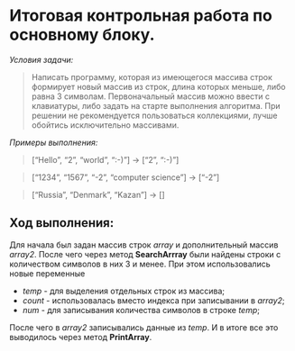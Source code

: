  # Итоговая контрольная работа по основному блоку.

 *Условия задачи:*

> Написать программу, которая из имеющегося массива строк формирует новый массив из строк, длина которых меньше, либо равна 3 символам. 
Первоначальный массив можно ввести с клавиатуры, либо задать на старте выполнения алгоритма. При решении не рекомендуется пользоваться коллекциями, 
лучше обойтись исключительно массивами.

*Примеры выполнения:*

>[“Hello”, “2”, “world”, “:-)”] → [“2”, “:-)”]

>[“1234”, “1567”, “-2”, “computer science”] → [“-2”]

>[“Russia”, “Denmark”, “Kazan”] → []

## Ход выполнения:

Для начала был задан массив строк *array* и дополнительный массив *array2*. После чего через метод **SearchArrray** были найдены строки с количеством символов в них 3 и менее. При этом использовались новые переменные 
- *temp* - для выделения отдельных строк из массива;
- *count* - использовалась вместо индекса при записывании в *array2*;
- *num* - для записывания количества символов в строке *temp*;

После чего в *array2* записывались данные из *temp*. И в итоге все это выводилось через метод **PrintArray**.
